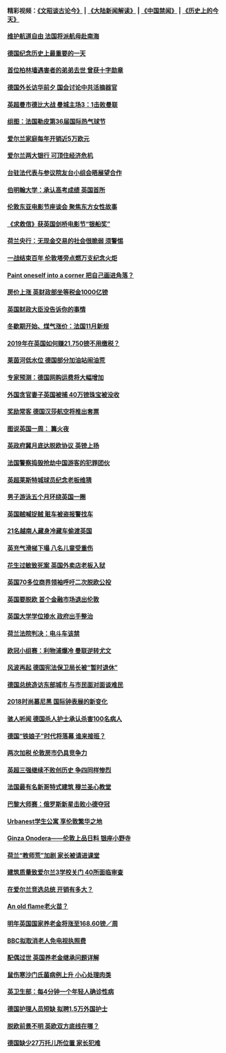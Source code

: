 #### 精彩视频：[《文昭谈古论今》](https://github.com/gfw-breaker/wenzhao/blob/master/README.md?t=11141231) | [《大陆新闻解读》](https://github.com/gfw-breaker/ntdtv-comedy/blob/master/README.md?t=11141231) | [《中国禁闻》](https://github.com/gfw-breaker/ntdtv-news/blob/master/README.md?t=11141231) | [《历史上的今天》](https://github.com/gfw-breaker/today-in-history/blob/master/README.md?t=11141231) 

#### [维护航道自由 法国将派航母赴南海](../pages/nsc974/n10851001.md?t=11141231) 

#### [德国纪念历史上最重要的一天](../pages/nsc974/n10849304.md?t=11141231) 

#### [首位柏林墙遇害者的弟弟去世 曾获十字勋章](../pages/nsc974/n10849268.md?t=11141231) 

#### [德国外长访华前夕 国会讨论中共活摘器官](../pages/nsc974/n10848903.md?t=11141231) 

#### [英超曼市德比大战 曼城主场3：1击败曼联](../pages/nsc974/n10848899.md?t=11141231) 

#### [组图：法国勒皮第36届国际热气球节](../pages/nsc974/n10845459.md?t=11141231) 

#### [爱尔兰家庭每年开销近5万欧元](../pages/nsc974/n10844726.md?t=11141231) 

#### [爱尔兰两大银行 可顶住经济危机](../pages/nsc974/n10844706.md?t=11141231) 

#### [台驻法代表与参议院友台小组会晤展望合作](../pages/nsc974/n10843796.md?t=11141231) 

#### [伯明翰大学：承认高考成绩 英国首所](../pages/nsc974/n10843334.md?t=11141231) 

#### [伦敦东亚电影节座谈会 聚焦东方女性故事](../pages/nsc974/n10843306.md?t=11141231) 

#### [《求救信》获英国剑桥电影节“银船奖”](../pages/nsc974/n10842268.md?t=11141231) 

#### [荷兰央行：无现金交易的社会很脆弱 须警惕](../pages/nsc974/n10841150.md?t=11141231) 

#### [一战结束百年 伦敦塔旁点燃万支纪念火炬](../pages/nsc974/n10841092.md?t=11141231) 

#### [Paint oneself into a corner 把自己画进角落？](../pages/nsc974/n10841190.md?t=11141231) 

#### [房价上涨 英财政部坐等税金1000亿镑](../pages/nsc974/n10841187.md?t=11141231) 

#### [英国财政大臣没告诉你的事情](../pages/nsc974/n10841141.md?t=11141231) 

#### [冬歇期开始、煤气涨价：法国11月新规](../pages/nsc974/n10841075.md?t=11141231) 

#### [2019年在英国如何赚21,750镑不用缴税？](../pages/nsc974/n10841101.md?t=11141231) 

#### [莱茵河低水位 德国部分加油站闹油荒](../pages/nsc974/n10841002.md?t=11141231) 

#### [专家预测：德国网购运费将大幅增加](../pages/nsc974/n10840951.md?t=11141231) 

#### [外国贪官妻子英国被捕 40万镑珠宝被没收](../pages/nsc974/n10838830.md?t=11141231) 

#### [奖励常客 德国汉莎航空将推出套票](../pages/nsc974/n10838351.md?t=11141231) 

#### [图说英国一周： 篝火夜](../pages/nsc974/n10838913.md?t=11141231) 

#### [英政府冀月底达脱欧协议 英镑上扬](../pages/nsc974/n10838808.md?t=11141231) 

#### [法国警察捣毁抢劫中国游客的犯罪团伙](../pages/nsc974/n10838404.md?t=11141231) 

#### [英超莱斯特城球员纪念老板维猜](../pages/nsc974/n10838894.md?t=11141231) 

#### [男子游泳五个月环绕英国一圈](../pages/nsc974/n10838885.md?t=11141231) 

#### [英国贼喊捉贼 赃车被盗报警找车](../pages/nsc974/n10838877.md?t=11141231) 

#### [21名越南人藏身冷藏车偷渡英国](../pages/nsc974/n10838871.md?t=11141231) 

#### [英充气滑梯下塌 八名儿童受重伤](../pages/nsc974/n10838865.md?t=11141231) 

#### [花生过敏致死案 英国外卖店老板入狱](../pages/nsc974/n10838857.md?t=11141231) 

#### [英国70多位商界领袖呼吁二次脱欧公投](../pages/nsc974/n10838826.md?t=11141231) 

#### [英国要脱欧 首个金融市场退出伦敦](../pages/nsc974/n10838815.md?t=11141231) 

#### [英国大学学位掺水 政府出手整治](../pages/nsc974/n10838778.md?t=11141231) 

#### [荷兰法院判决：电斗车该禁](../pages/nsc974/n10838448.md?t=11141231) 

#### [欧冠小组赛：利物浦爆冷 曼联逆转尤文](../pages/nsc974/n10837241.md?t=11141231) 

#### [风波再起 德国宪法保卫局长被“暂时退休”](../pages/nsc974/n10835736.md?t=11141231) 

#### [德国总统造访东部城市 与市民面对面谈难民](../pages/nsc974/n10835895.md?t=11141231) 

#### [2018时尚慕尼黑 国际钟表展的新变化](../pages/nsc974/n10836048.md?t=11141231) 

#### [骇人听闻 德国杀人护士承认杀害100名病人](../pages/nsc974/n10835823.md?t=11141231) 

#### [德国“铁娘子”时代将落幕 谁来接班？](../pages/nsc974/n10833701.md?t=11141231) 

#### [两次加税 伦敦房市仍具竞争力](../pages/nsc974/n10832030.md?t=11141231) 

#### [英超三强继续不败创历史 争四同样惨烈](../pages/nsc974/n10830095.md?t=11141231) 

#### [法国最有名新哥特式建筑 穆兰圣心教堂](../pages/nsc974/n10829754.md?t=11141231) 

#### [巴黎大师赛：俄罗斯新星击败小德夺冠](../pages/nsc974/n10830134.md?t=11141231) 

#### [Urbanest学生公寓 享伦敦繁华之地](../pages/nsc974/n10828080.md?t=11141231) 

#### [Ginza Onodera——伦敦上品日料 银座小野寺](../pages/nsc974/n10828069.md?t=11141231) 

#### [荷兰“教师荒”加剧 家长被请进课堂](../pages/nsc974/n10826148.md?t=11141231) 

#### [建筑质量致爱尔兰3学校关门 40所面临审查](../pages/nsc974/n10826209.md?t=11141231) 

#### [在爱尔兰竞选总统 开销有多大？](../pages/nsc974/n10826165.md?t=11141231) 

#### [An old flame老火苗？](../pages/nsc974/n10825994.md?t=11141231) 

#### [明年英国国家养老金将涨至168.60镑／周](../pages/nsc974/n10825971.md?t=11141231) 

#### [BBC拟取消老人免电视执照费](../pages/nsc974/n10825959.md?t=11141231) 

#### [配偶过世 英国养老金继承问题详解](../pages/nsc974/n10825931.md?t=11141231) 

#### [鼠伤寒沙门氏菌病例上升 小心处理肉类](../pages/nsc974/n10825924.md?t=11141231) 

#### [英卫生部：每4分钟一个年轻人确诊性病](../pages/nsc974/n10825910.md?t=11141231) 

#### [德国护理人员短缺 拟聘1.5万外国护士](../pages/nsc974/n10824186.md?t=11141231) 

#### [脱欧前景不明 英欧双方底线在哪？](../pages/nsc974/n10823749.md?t=11141231) 

#### [德国缺少27万托儿所位置 家长犯难](../pages/nsc974/n10824147.md?t=11141231) 

